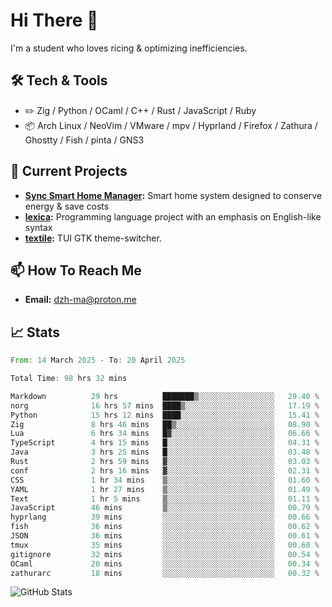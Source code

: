 # Hi There 👋
I'm a student who loves ricing & optimizing inefficiencies.
## 🛠️ Tech & Tools
- ✏️  Zig / Python / OCaml / C++ / Rust / JavaScript / Ruby
- 📦 Arch Linux / NeoVim / VMware / mpv / Hyprland / Firefox / Zathura / Ghostty / Fish / pinta / GNS3
## 🔭 Current Projects
- **[Sync Smart Home Manager](https://github.com/dzh-ma/sync):** Smart home system designed to conserve energy & save costs
- **[lexica](https://github.com/dzh-ma/lexica):** Programming language project with an emphasis on English-like syntax
- **[textile](https://github.com/dzh-ma/textile):** TUI GTK theme-switcher.
## 📫 How To Reach Me
- **Email:** [dzh-ma@proton.me](mailto:dzh-ma@proton.me)
## 📈 Stats
<!--START_SECTION:waka-->

```rust
From: 14 March 2025 - To: 20 April 2025

Total Time: 98 hrs 32 mins

Markdown          29 hrs          ███████▒░░░░░░░░░░░░░░░░░   29.40 %
norg              16 hrs 57 mins  ████▒░░░░░░░░░░░░░░░░░░░░   17.19 %
Python            15 hrs 12 mins  ████░░░░░░░░░░░░░░░░░░░░░   15.41 %
Zig               8 hrs 46 mins   ██▒░░░░░░░░░░░░░░░░░░░░░░   08.90 %
Lua               6 hrs 34 mins   █▓░░░░░░░░░░░░░░░░░░░░░░░   06.66 %
TypeScript        4 hrs 15 mins   █░░░░░░░░░░░░░░░░░░░░░░░░   04.31 %
Java              3 hrs 25 mins   █░░░░░░░░░░░░░░░░░░░░░░░░   03.48 %
Rust              2 hrs 59 mins   ▓░░░░░░░░░░░░░░░░░░░░░░░░   03.03 %
conf              2 hrs 16 mins   ▓░░░░░░░░░░░░░░░░░░░░░░░░   02.31 %
CSS               1 hr 34 mins    ▒░░░░░░░░░░░░░░░░░░░░░░░░   01.60 %
YAML              1 hr 27 mins    ▒░░░░░░░░░░░░░░░░░░░░░░░░   01.49 %
Text              1 hr 5 mins     ▒░░░░░░░░░░░░░░░░░░░░░░░░   01.11 %
JavaScript        46 mins         ▒░░░░░░░░░░░░░░░░░░░░░░░░   00.79 %
hyprlang          39 mins         ░░░░░░░░░░░░░░░░░░░░░░░░░   00.66 %
fish              36 mins         ░░░░░░░░░░░░░░░░░░░░░░░░░   00.62 %
JSON              36 mins         ░░░░░░░░░░░░░░░░░░░░░░░░░   00.61 %
tmux              35 mins         ░░░░░░░░░░░░░░░░░░░░░░░░░   00.60 %
gitignore         32 mins         ░░░░░░░░░░░░░░░░░░░░░░░░░   00.54 %
OCaml             20 mins         ░░░░░░░░░░░░░░░░░░░░░░░░░   00.34 %
zathurarc         18 mins         ░░░░░░░░░░░░░░░░░░░░░░░░░   00.32 %
```

<!--END_SECTION:waka-->

![GitHub Stats](https://github-readme-stats.vercel.app/api?username=dzh-ma&show_icons=true&theme=transparent)
